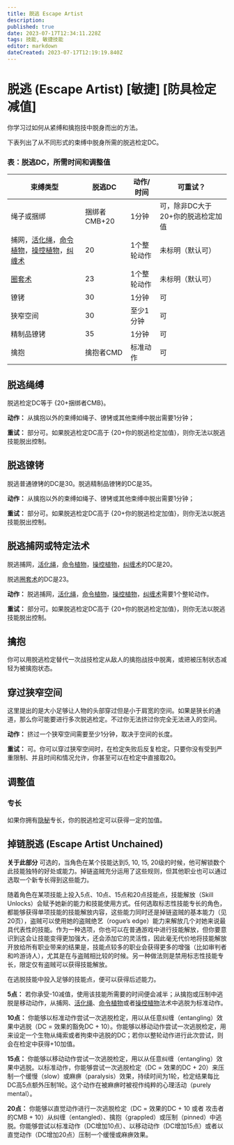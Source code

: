 ```yaml
---
title: 脱逃 Escape Artist
description: 
published: true
date: 2023-07-17T12:34:11.228Z
tags: 技能, 敏捷技能
editor: markdown
dateCreated: 2023-07-17T12:19:19.840Z
---
```


# 脱逃 (Escape Artist) \[敏捷\] \[防具检定减值\]
你学习过如何从紧缚和擒抱技中脱身而出的方法。

下表列出了从不同形式的束缚中脱身所需的脱逃检定DC。

### 表：脱逃DC，所需时间和调整值
| 束缚类型 | 脱逃DC | 动作/时间 | 可重试？|
|---|---|---|---|
| 绳子或捆绑 | 捆绑者CMB+20 | 1分钟 | 可，除非DC大于20+你的脱逃检定加值 |
| 捕网，[活化绳](/法术列表/活化绳_Animate_rope)，[命令植物](/法术列表/命令植物_Command_plants)，[操控植物](/法术列表/操控植物_Control_plants)，[纠缠术](/法术列表/纠缠术_Entangle) | 20 | 1个整轮动作 | 未标明（默认可） |
| [圈套术](/法术列表/圈套术_Snare) | 23 | 1个整轮动作 | 未标明（默认可） |
| 镣铐 | 30 | 1分钟 | 可 |
| 狭窄空间 | 30 | 至少1分钟 | 可 |
| 精制品镣铐 | 35 | 1分钟 | 可 |
| 擒抱 | 擒抱者CMD | 标准动作 | 可 |

## 脱逃绳缚
脱逃检定DC等于 {20+捆绑者CMB}。

**动作：** 从擒抱以外的束缚如绳子、镣铐或其他束缚中脱出需要1分钟；

**重试：** 部分可。如果脱逃检定DC高于 {20+你的脱逃检定加值}，则你无法以脱逃技能脱出控制。

## 脱逃镣铐
脱逃普通镣铐的DC是30。脱逃精制品镣铐的DC是35。

**动作：** 从擒抱以外的束缚如绳子、镣铐或其他束缚中脱出需要1分钟；

**重试：** 部分可。如果脱逃检定DC高于 {20+你的脱逃检定加值}，则你无法以脱逃技能脱出控制。

## 脱逃捕网或特定法术
脱逃捕网，[活化绳](/法术列表/活化绳_Animate_rope)，[命令植物](/法术列表/命令植物_Command_plants)，[操控植物](/法术列表/操控植物_Control_plants)，[纠缠术](/法术列表/纠缠术_Entangle)的DC是20。

脱逃[圈套术](/法术列表/圈套术_Snare)的DC是23。

**动作：** 脱逃捕网，[活化绳](/法术列表/活化绳_Animate_rope)，[命令植物](/法术列表/命令植物_Command_plants)，[操控植物](/法术列表/操控植物_Control_plants)，[纠缠术](/法术列表/纠缠术_Entangle)需要1个整轮动作。

**重试：** 部分可。如果脱逃检定DC高于 {20+你的脱逃检定加值}，则你无法以脱逃技能脱出控制。

## 擒抱
你可以用脱逃检定替代一次战技检定从敌人的擒抱战技中脱离，或把被压制状态减轻为被擒抱状态。

## 穿过狭窄空间
这里提出的是大小足够让人物的头部穿过但是小于肩宽的空间。如果是狭长的通道，那么你可能要进行多次脱逃检定。不过你无法挤过你完全无法进入的空间。

**动作：** 挤过一个狭窄空间需要至少1分钟，取决于空间的长度。

**重试：** 可。你可以穿过狭窄空间时，在检定失败后反复检定。只要你没有受到严重限制、并且时间和情况允许，你甚至可以在检定中直接取20。

## 调整值
### 专长
如果你拥有[隐秘](/专长/隐秘)专长，你的脱逃检定可以获得一定的加值。

## 掉链脱逃 (Escape Artist Unchained)
**关于此部分** 可选的，当角色在某个技能达到5, 10, 15, 20级的时候，他可解锁数个此技能独特的好处或能力。掉链盗贼充分运用了这些规则，但其他职业也可以通过选取一个新专长得到这些能力。

随着角色在某项技能上投入5点、10点、15点和20点技能点，技能解放（Skill Unlocks）会赋予她新的能力和技能使用方式。任何选取标志性技能专长的角色，都能够获得单项技能的技能解放内容，这些能力同时还是掉链盗贼的基本能力（见20页），盗贼可以使用她的盗贼绝艺（rogue’s edge）能力来解放几个对她来说最具代表性的技能。作为一种选项，你也可以在普通游戏中进行技能解放，但你要意识到这会让技能变得更加强大，还会添加它的灵活性，因此毫无代价地将技能解放开放给所有职业带来的结果是，技能点较多的职业会获得更多的增强（比如审判者和吟游诗人），尤其是在与盗贼相比较的时候。另一种做法则是禁用标志性技能专长，限定仅有盗贼可以获得技能解放。

在逃脱技能中投入足够的技能点，便可以获得后述能力。

**5点：** 若你承受-10减值，使用该技能所需要的时间便会减半；从擒抱或压制中逃脱是移动动作，从捕网、[活化绳](/法术列表/活化绳_Animate_rope)、[命令植物](/法术列表/命令植物_Command_plants)或者[操控植物](/法术列表/操控植物_Control_plants)法术中逃脱为标准动作。

**10点：** 你能够以标准动作尝试一次逃脱检定，用以从任意纠缠（entangling）效果中逃脱（DC = 效果的豁免DC + 10）。你能够以移动动作尝试一次逃脱检定，用来设定一个生物从绳索或者拘束中逃脱的DC；若你以整轮动作进行此次尝试，则会在检定中获得+10加值。

**15点：** 你能够以移动动作尝试一次逃脱检定，用以从任意纠缠（entangling）效果中逃脱。以标准动作，你能够尝试一次逃脱检定（DC = 效果的DC + 20）来压制一个缓慢（slow）或麻痹（paralysis）效果，持续时间为1轮，检定结果每比DC高5点额外压制1轮。这个动作在被麻痹时被视作纯粹的心理活动（purely mental）。

**20点：** 你能够以直觉动作进行一次逃脱检定（DC = 效果的DC + 10 或者 攻击者的CMB + 10）从纠缠（entangled）、擒抱（grappled）或压制（pinned）中逃脱。你能够尝试以标准动作（DC增加10点）、以移动动作（DC增加15点）或者以直觉动作（DC增加20点）压制一个缓慢或麻痹效果。




